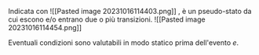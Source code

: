 Indicata con ![[Pasted image 20231016114403.png]] , è un pseudo-stato da cui escono e/o entrano due o più transizioni.
![[Pasted image 20231016114454.png]]

Eventuali condizioni sono valutabili in modo statico prima dell'evento _e_.